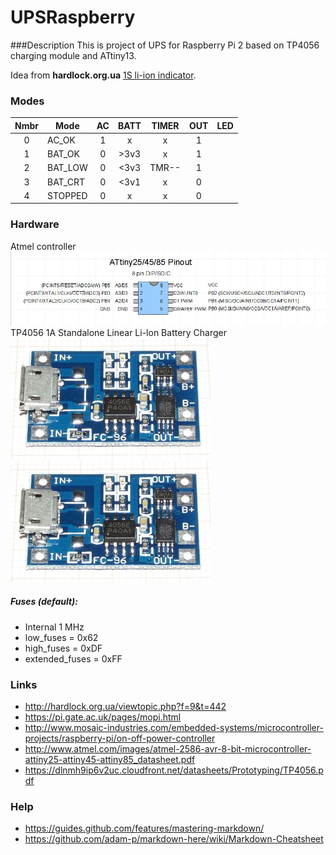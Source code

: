 # UPSRaspberry

###Description
This is project of UPS for Raspberry Pi 2 based on TP4056 charging module and ATtiny13.

Idea from __hardlock.org.ua__ [1S li-ion indicator](http://hardlock.org.ua/viewtopic.php?f=9&t=442).

### Modes

 Nmbr |   Mode  | AC  | BATT | TIMER | OUT | LED
:----:| ------- |:---:|:----:|:-----:|:---:|:------
  0   | AC_OK   |  1  |  x   |   x   |  1  |  
  1   | BAT_OK  |  0  | >3v3 |   x   |  1  |  
  2   | BAT_LOW |  0  | <3v3 | TMR-- |  1  |  
  3   | BAT_CRT |  0  | <3v1 |   x   |  0  |  
  4   | STOPPED |  0  |  x   |   x   |  0  |  

### Hardware
Atmel controller
![ATtiny25/45/85 Pinouts](images/ATtiny-Pinouts-8.jpg "ATtiny25/45/85 Pinouts")
TP4056 1A Standalone Linear Li-lon Battery Charger
![TP4056 module](images/tp4056view.jpg "TP4056 module")
<img src="images/tp4056view.jpg" width="320">

##### Fuses (default):
- Internal 1 MHz
- low_fuses = 0x62
- high_fuses = 0xDF
- extended_fuses = 0xFF

### Links
- http://hardlock.org.ua/viewtopic.php?f=9&t=442
- https://pi.gate.ac.uk/pages/mopi.html
- http://www.mosaic-industries.com/embedded-systems/microcontroller-projects/raspberry-pi/on-off-power-controller
- http://www.atmel.com/images/atmel-2586-avr-8-bit-microcontroller-attiny25-attiny45-attiny85_datasheet.pdf
- https://dlnmh9ip6v2uc.cloudfront.net/datasheets/Prototyping/TP4056.pdf


### Help
- https://guides.github.com/features/mastering-markdown/
- https://github.com/adam-p/markdown-here/wiki/Markdown-Cheatsheet
